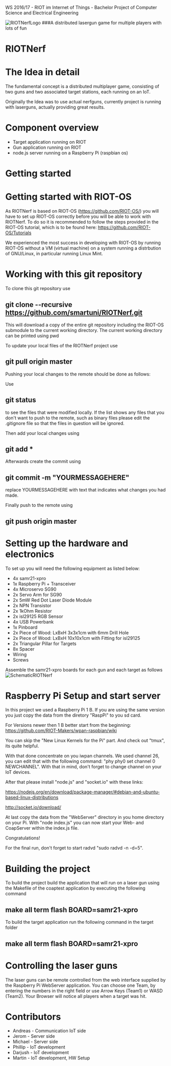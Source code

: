 WS 2016/17 - RIOT im Internet of Things - Bachelor Project of Computer Science and Electrical Engineering

![RIOTNerfLogo](https://github.com/smartuni/RIOTNerf/blob/master/DOC/RiotNerf_LOGO.png)
###A distributed lasergun game for multiple players with lots of fun

# RIOTNerf

# The Idea in detail

The fundamental concept is a distributed multiplayer game, consisting of two 
guns and two associated target stations, each running on an IoT.

Originally the Idea was to use actual nerfguns, currently project is running with laserguns, actually providing great 
results.

# Component overview
* Target application running on RIOT  
* Gun application running on RIOT  
* node.js server running on a Raspberry Pi (raspbian os)  

# Getting started

# Getting started with RIOT-OS
As RIOTNerf is based on RIOT-OS (https://github.com/RIOT-OS/)
you will have to set up RIOT-OS correctly before you will be able to work with RIOTNerf.
To do so it is recommended to follow the steps provided in the RIOT-OS tutorial, which is to be found 
here: https://github.com/RIOT-OS/Tutorials

We experienced the most success in developing with RIOT-OS by running RIOT-OS without a VM (virtual machine)
on a system running a distrbution of GNU/Linux, in particular running Linux Mint.

# Working with this git repository

To clone this git repository use

## git clone --recursive https://github.com/smartuni/RIOTNerf.git

This will download a copy of the entire git repository including the RIOT-OS submodule
to the current working directory. The current working directory can be printed using
pwd


To update your local files of the RIOTNerf project use
## git pull origin master

Pushing your local changes to the remote should be done as follows:

Use 

## git status

to see the files that were modified locally.
If the list shows any files that you don't want to push to the remote, 
such as binary files please edit the .gitignore file so that the files in question will be ignored.

Then add your local changes using

## git add *

Afterwards create the commit using

## git commit -m "YOURMESSAGEHERE"

replace YOURMESSAGEHERE with text that indicates what changes you had made.

Finally push to the remote using 

## git push origin master


# Setting up the hardware and electronics

To set up you will need the following equipment as listed below:

- 4x samr21-xpro
- 1x Raspberry Pi + Transceiver
- 4x Microservo SG90
- 2x Servo Arm for SG90
- 2x 5mW Red Dot Laser Diode Module
- 2x NPN Transistor
- 2x 1kOhm Resistor
- 2x isl29125 RGB Sensor
- 4x USB Powerbank
- 1x Pinboard
- 2x Piece of Wood: LxBxH 3x3x1cm with 6mm Drill Hole
- 2x Piece of Wood: LxBxH 10x10x1cm with Fitting for isl29125
- 2x Triangular Pillar for Targets
- 8x Spacer
- Wiring
- Screws

Assemble the samr21-xpro boards for each gun and each target as follows
![SchematicRIOTNerf](https://github.com/smartuni/RIOTNerf/blob/master/DOC/ScematicRIOTNerf.png)

# Raspberry Pi Setup and start server

In this project we used a Raspberry Pi 1 B. If you are using the same version you just copy the data from the diretory "RaspPi" to you sd card.

For Versions newer then 1 B better start from the beginning: https://github.com/RIOT-Makers/wpan-raspbian/wiki

You can skip the "New Linux Kernels for the Pi" part. And check out "tmux", its quite helpful. 

With that done concentrate on you iwpan channels. We used channel 26, you can edit that with the following command:
"phy phy0 set channel 0 NEWCHANNEL". With that in mind, don't forget to change channel on your IoT devices.

After that please install "node.js" and "socket.io" with these links:

https://nodejs.org/en/download/package-manager/#debian-and-ubuntu-based-linux-distributions 

http://socket.io/download/

At last copy the data from the "WebServer" directory in you home directory on your Pi.
With "node index.js" you can now start your Web- and CoapServer within the index.js file.

Congratulations!

For the final run, don't forget to start radvd "sudo radvd -n -d=5". 

# Building the project

To build the project 
build the application that will run on a laser gun
using the Makefile of the coaptest application by executing the following command

## make all term flash BOARD=samr21-xpro

To build the target application run the following command in the target folder

## make all term flash BOARD=samr21-xpro

# Controlling the laser guns

The laser guns can be remote controlled from the web interface supplied by the Raspberry Pi WebServer application.
You can choose one Team, by entering the numbers in the right field or use Arrow Keys (Team1) or WASD (Team2).
Your Browser will notice all players when a target was hit.

# Contributors
* Andreas - Communication IoT side  
* Jerom   - Server side  
* Michael - Server side  
* Phillip - IoT development  
* Darjush - IoT development  
* Martin  - IoT development, HW Setup  
